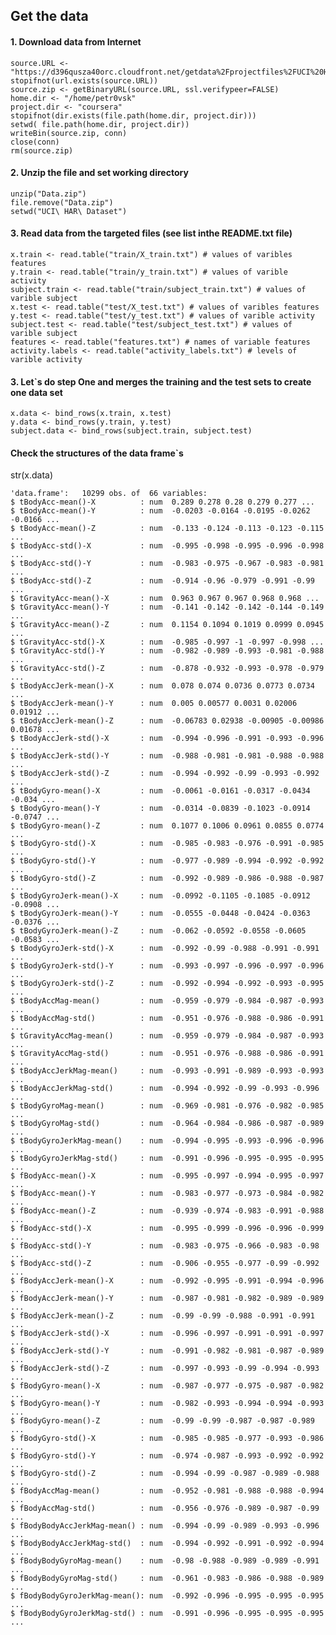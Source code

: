 ## Get the data
#### 1. Download data from Internet 

    source.URL <- "https://d396qusza40orc.cloudfront.net/getdata%2Fprojectfiles%2FUCI%20HAR%20Dataset.zip"
    stopifnot(url.exists(source.URL))
    source.zip <- getBinaryURL(source.URL, ssl.verifypeer=FALSE)
    home.dir <- "/home/petr0vsk"
    project.dir <- "coursera"
    stopifnot(dir.exists(file.path(home.dir, project.dir)))
    setwd( file.path(home.dir, project.dir)) 
    writeBin(source.zip, conn)
    close(conn)
    rm(source.zip)
#### 2. Unzip the file and set working directory
    unzip("Data.zip")
    file.remove("Data.zip")
    setwd("UCI\ HAR\ Dataset")
    
#### 3. Read data from the targeted files (see list inthe README.txt file) 
    x.train <- read.table("train/X_train.txt") # values of varibles features
    y.train <- read.table("train/y_train.txt") # values of varible activity
    subject.train <- read.table("train/subject_train.txt") # values of varible subject
    x.test <- read.table("test/X_test.txt") # values of varibles features
    y.test <- read.table("test/y_test.txt") # values of varible activity
    subject.test <- read.table("test/subject_test.txt") # values of varible subject
    features <- read.table("features.txt") # names of variable features
    activity.labels <- read.table("activity_labels.txt") # levels of varible activity
    
#### 3. Let\`s do step One and merges the training and the test sets to create one data set 
    x.data <- bind_rows(x.train, x.test)
    y.data <- bind_rows(y.train, y.test)
    subject.data <- bind_rows(subject.train, subject.test)

#### Check the structures of the data frame\`s

str(x.data)

    'data.frame':	10299 obs. of  66 variables:
    $ tBodyAcc-mean()-X          : num  0.289 0.278 0.28 0.279 0.277 ...
    $ tBodyAcc-mean()-Y          : num  -0.0203 -0.0164 -0.0195 -0.0262 -0.0166 ...
    $ tBodyAcc-mean()-Z          : num  -0.133 -0.124 -0.113 -0.123 -0.115 ...
    $ tBodyAcc-std()-X           : num  -0.995 -0.998 -0.995 -0.996 -0.998 ...
    $ tBodyAcc-std()-Y           : num  -0.983 -0.975 -0.967 -0.983 -0.981 ...
    $ tBodyAcc-std()-Z           : num  -0.914 -0.96 -0.979 -0.991 -0.99 ...
    $ tGravityAcc-mean()-X       : num  0.963 0.967 0.967 0.968 0.968 ...
    $ tGravityAcc-mean()-Y       : num  -0.141 -0.142 -0.142 -0.144 -0.149 ...
    $ tGravityAcc-mean()-Z       : num  0.1154 0.1094 0.1019 0.0999 0.0945 ...
    $ tGravityAcc-std()-X        : num  -0.985 -0.997 -1 -0.997 -0.998 ...
    $ tGravityAcc-std()-Y        : num  -0.982 -0.989 -0.993 -0.981 -0.988 ...
    $ tGravityAcc-std()-Z        : num  -0.878 -0.932 -0.993 -0.978 -0.979 ...
    $ tBodyAccJerk-mean()-X      : num  0.078 0.074 0.0736 0.0773 0.0734 ...
    $ tBodyAccJerk-mean()-Y      : num  0.005 0.00577 0.0031 0.02006 0.01912 ...
    $ tBodyAccJerk-mean()-Z      : num  -0.06783 0.02938 -0.00905 -0.00986 0.01678 ...
    $ tBodyAccJerk-std()-X       : num  -0.994 -0.996 -0.991 -0.993 -0.996 ...
    $ tBodyAccJerk-std()-Y       : num  -0.988 -0.981 -0.981 -0.988 -0.988 ...
    $ tBodyAccJerk-std()-Z       : num  -0.994 -0.992 -0.99 -0.993 -0.992 ...
    $ tBodyGyro-mean()-X         : num  -0.0061 -0.0161 -0.0317 -0.0434 -0.034 ...
    $ tBodyGyro-mean()-Y         : num  -0.0314 -0.0839 -0.1023 -0.0914 -0.0747 ...
    $ tBodyGyro-mean()-Z         : num  0.1077 0.1006 0.0961 0.0855 0.0774 ...
    $ tBodyGyro-std()-X          : num  -0.985 -0.983 -0.976 -0.991 -0.985 ...
    $ tBodyGyro-std()-Y          : num  -0.977 -0.989 -0.994 -0.992 -0.992 ...
    $ tBodyGyro-std()-Z          : num  -0.992 -0.989 -0.986 -0.988 -0.987 ...
    $ tBodyGyroJerk-mean()-X     : num  -0.0992 -0.1105 -0.1085 -0.0912 -0.0908 ...
    $ tBodyGyroJerk-mean()-Y     : num  -0.0555 -0.0448 -0.0424 -0.0363 -0.0376 ...
    $ tBodyGyroJerk-mean()-Z     : num  -0.062 -0.0592 -0.0558 -0.0605 -0.0583 ...
    $ tBodyGyroJerk-std()-X      : num  -0.992 -0.99 -0.988 -0.991 -0.991 ...
    $ tBodyGyroJerk-std()-Y      : num  -0.993 -0.997 -0.996 -0.997 -0.996 ...
    $ tBodyGyroJerk-std()-Z      : num  -0.992 -0.994 -0.992 -0.993 -0.995 ...
    $ tBodyAccMag-mean()         : num  -0.959 -0.979 -0.984 -0.987 -0.993 ...
    $ tBodyAccMag-std()          : num  -0.951 -0.976 -0.988 -0.986 -0.991 ...
    $ tGravityAccMag-mean()      : num  -0.959 -0.979 -0.984 -0.987 -0.993 ...
    $ tGravityAccMag-std()       : num  -0.951 -0.976 -0.988 -0.986 -0.991 ...
    $ tBodyAccJerkMag-mean()     : num  -0.993 -0.991 -0.989 -0.993 -0.993 ...
    $ tBodyAccJerkMag-std()      : num  -0.994 -0.992 -0.99 -0.993 -0.996 ...
    $ tBodyGyroMag-mean()        : num  -0.969 -0.981 -0.976 -0.982 -0.985 ...
    $ tBodyGyroMag-std()         : num  -0.964 -0.984 -0.986 -0.987 -0.989 ...
    $ tBodyGyroJerkMag-mean()    : num  -0.994 -0.995 -0.993 -0.996 -0.996 ...
    $ tBodyGyroJerkMag-std()     : num  -0.991 -0.996 -0.995 -0.995 -0.995 ...
    $ fBodyAcc-mean()-X          : num  -0.995 -0.997 -0.994 -0.995 -0.997 ...
    $ fBodyAcc-mean()-Y          : num  -0.983 -0.977 -0.973 -0.984 -0.982 ...
    $ fBodyAcc-mean()-Z          : num  -0.939 -0.974 -0.983 -0.991 -0.988 ...
    $ fBodyAcc-std()-X           : num  -0.995 -0.999 -0.996 -0.996 -0.999 ...
    $ fBodyAcc-std()-Y           : num  -0.983 -0.975 -0.966 -0.983 -0.98 ...
    $ fBodyAcc-std()-Z           : num  -0.906 -0.955 -0.977 -0.99 -0.992 ...
    $ fBodyAccJerk-mean()-X      : num  -0.992 -0.995 -0.991 -0.994 -0.996 ...
    $ fBodyAccJerk-mean()-Y      : num  -0.987 -0.981 -0.982 -0.989 -0.989 ...
    $ fBodyAccJerk-mean()-Z      : num  -0.99 -0.99 -0.988 -0.991 -0.991 ...
    $ fBodyAccJerk-std()-X       : num  -0.996 -0.997 -0.991 -0.991 -0.997 ...
    $ fBodyAccJerk-std()-Y       : num  -0.991 -0.982 -0.981 -0.987 -0.989 ...
    $ fBodyAccJerk-std()-Z       : num  -0.997 -0.993 -0.99 -0.994 -0.993 ...
    $ fBodyGyro-mean()-X         : num  -0.987 -0.977 -0.975 -0.987 -0.982 ...
    $ fBodyGyro-mean()-Y         : num  -0.982 -0.993 -0.994 -0.994 -0.993 ...
    $ fBodyGyro-mean()-Z         : num  -0.99 -0.99 -0.987 -0.987 -0.989 ...
    $ fBodyGyro-std()-X          : num  -0.985 -0.985 -0.977 -0.993 -0.986 ...
    $ fBodyGyro-std()-Y          : num  -0.974 -0.987 -0.993 -0.992 -0.992 ...
    $ fBodyGyro-std()-Z          : num  -0.994 -0.99 -0.987 -0.989 -0.988 ...
    $ fBodyAccMag-mean()         : num  -0.952 -0.981 -0.988 -0.988 -0.994 ...
    $ fBodyAccMag-std()          : num  -0.956 -0.976 -0.989 -0.987 -0.99 ...
    $ fBodyBodyAccJerkMag-mean() : num  -0.994 -0.99 -0.989 -0.993 -0.996 ...
    $ fBodyBodyAccJerkMag-std()  : num  -0.994 -0.992 -0.991 -0.992 -0.994 ...
    $ fBodyBodyGyroMag-mean()    : num  -0.98 -0.988 -0.989 -0.989 -0.991 ...
    $ fBodyBodyGyroMag-std()     : num  -0.961 -0.983 -0.986 -0.988 -0.989 ...
    $ fBodyBodyGyroJerkMag-mean(): num  -0.992 -0.996 -0.995 -0.995 -0.995 ...
    $ fBodyBodyGyroJerkMag-std() : num  -0.991 -0.996 -0.995 -0.995 -0.995 ...
    
    

